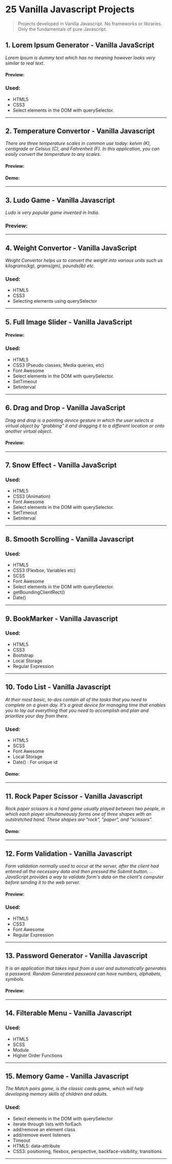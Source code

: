# 25 Vanilla Javascript Projects

> Projects developed in Vanilla Javascript. No frameworks or libraries. Only the fundamentals of pure Javascript.

## 1. Lorem Ipsum Generator - Vanilla JavaScript

_Lorem Ipsum is dummy text which has no meaning however looks very similar to real text._

#### Preview:

### Used:

- HTML5
- CSS3
- Select elements in the DOM with querySelector.

---

## 2. Temperature Convertor - Vanilla Javascript

_There are three temperature scales in common use today: kelvin (K), centigrade or Celsius (C), and Fahrenheit (F).
In this application, you can easily convert the temperature to any scales._

#### Preview:

#### Demo:

---

## 3. Ludo Game - Vanilla Javascript

_Ludo is very popular game invented in India._

### Preview:

---

## 4. Weight Convertor - Vanilla JavaScript

_Weight Convertor helps us to convert the weight into various units such us kilograms(kg), grams(gm), pounds(lb) etc._

### Used:

- HTML5
- CSS3
- Selecting elements using querySelector

---

## 5. Full Image Slider - Vanilla JavaScript

#### Preview:

### Used:

- HTML5
- CSS3 (Pseudo classes, Media queries, etc)
- Font Awesome
- Select elements in the DOM with querySelector.
- SetTimeout
- Setinterval

---

## 6. Drag and Drop - Vanilla JavaScript

_Drag and drop is a pointing device gesture in which the user selects a virtual object by "grabbing" it and dragging it to a different location or onto another virtual object._

#### Preview:

---

## 7. Snow Effect - Vanilla JavaScript

### Used:

- HTML5
- CSS3 (Animation)
- Font Awesome
- Select elements in the DOM with querySelector.
- SetTimeout
- Setinterval

---

## 8. Smooth Scrolling - Vanilla Javascript

### Used:

- HTML5
- CSS3 (Flexbox, Variables etc)
- SCSS
- Font Awesome
- Select elements in the DOM with querySelector.
- getBoundingClientRect()
- Date()

---

## 9. BookMarker - Vanilla Javascript

### Used:

- HTML5
- CSS3
- Bootstrap
- Local Storage
- Regular Expression

---

## 10. Todo List - Vanilla Javascript

_At their most basic, to-dos contain all of the tasks that you need to complete on a given day. It's a great device for managing time that enables you to lay out everything that you need to accomplish and plan and prioritize your day from there._

### Used:

- HTML5
- SCSS
- Font Awesome
- Local Storage
- Date() : For unique id

#### Demo:

---

## 11. Rock Paper Scissor - Vanilla Javascript

_Rock paper scissors is a hand game usually played between two people, in which each player simultaneously forms one of three shapes with an outstretched hand. These shapes are "rock", "paper", and "scissors"._

#### Demo:

---

## 12. Form Validation - Vanilla Javascript

_Form validation normally used to occur at the server, after the client had entered all the necessary data and then pressed the Submit button. ... JavaScript provides a way to validate form's data on the client's computer before sending it to the web server._

#### Preview:

### Used:

- HTML5
- CSS3
- Font Awesome
- Regular Expression

---

## 13. Password Generator - Vanilla Javascript

_It is an application that takes input from a user and automatically generates a password. Random Generated password can have numbers, alphabets, symbols._

#### Preview:

---

## 14. Filterable Menu - Vanilla Javascript

### Used:

- HTML5
- SCSS
- Module
- Higher Order Functions

---

## 15. Memory Game - Vanilla Javascript

_The Match pairs game, is the classic cards game, which will help developing memory skills of children and adults._

### Used:

- Select elements in the DOM with querySelector
- iterate through lists with forEach
- add/remove an element class
- add/remove event listeners
- Timeout
- HTML5: data-attribute
- CSS3: positioning, flexbox, perspective, backface-visibility, transitions

---
